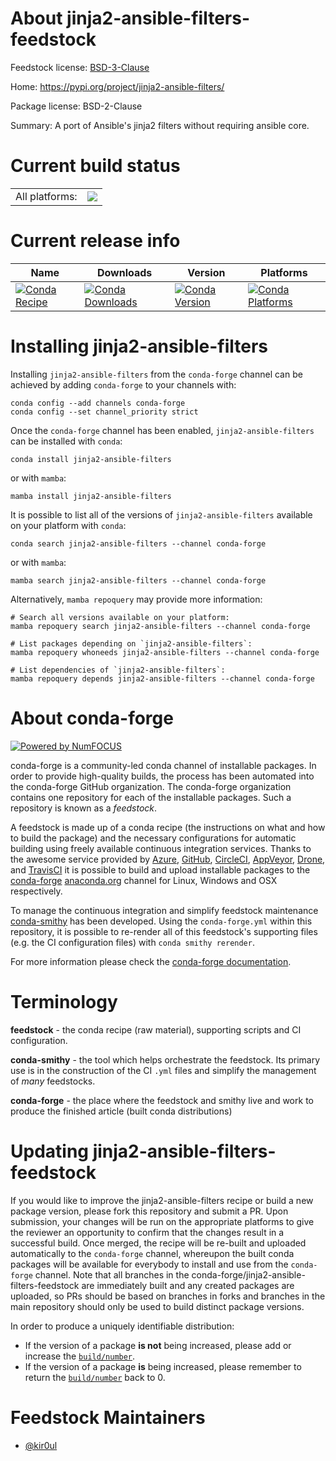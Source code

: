 About jinja2-ansible-filters-feedstock
======================================

Feedstock license: [BSD-3-Clause](https://github.com/conda-forge/jinja2-ansible-filters-feedstock/blob/main/LICENSE.txt)

Home: https://pypi.org/project/jinja2-ansible-filters/

Package license: BSD-2-Clause

Summary: A port of Ansible's jinja2 filters without requiring ansible core.

Current build status
====================


<table><tr><td>All platforms:</td>
    <td>
      <a href="https://dev.azure.com/conda-forge/feedstock-builds/_build/latest?definitionId=16610&branchName=main">
        <img src="https://dev.azure.com/conda-forge/feedstock-builds/_apis/build/status/jinja2-ansible-filters-feedstock?branchName=main">
      </a>
    </td>
  </tr>
</table>

Current release info
====================

| Name | Downloads | Version | Platforms |
| --- | --- | --- | --- |
| [![Conda Recipe](https://img.shields.io/badge/recipe-jinja2--ansible--filters-green.svg)](https://anaconda.org/conda-forge/jinja2-ansible-filters) | [![Conda Downloads](https://img.shields.io/conda/dn/conda-forge/jinja2-ansible-filters.svg)](https://anaconda.org/conda-forge/jinja2-ansible-filters) | [![Conda Version](https://img.shields.io/conda/vn/conda-forge/jinja2-ansible-filters.svg)](https://anaconda.org/conda-forge/jinja2-ansible-filters) | [![Conda Platforms](https://img.shields.io/conda/pn/conda-forge/jinja2-ansible-filters.svg)](https://anaconda.org/conda-forge/jinja2-ansible-filters) |

Installing jinja2-ansible-filters
=================================

Installing `jinja2-ansible-filters` from the `conda-forge` channel can be achieved by adding `conda-forge` to your channels with:

```
conda config --add channels conda-forge
conda config --set channel_priority strict
```

Once the `conda-forge` channel has been enabled, `jinja2-ansible-filters` can be installed with `conda`:

```
conda install jinja2-ansible-filters
```

or with `mamba`:

```
mamba install jinja2-ansible-filters
```

It is possible to list all of the versions of `jinja2-ansible-filters` available on your platform with `conda`:

```
conda search jinja2-ansible-filters --channel conda-forge
```

or with `mamba`:

```
mamba search jinja2-ansible-filters --channel conda-forge
```

Alternatively, `mamba repoquery` may provide more information:

```
# Search all versions available on your platform:
mamba repoquery search jinja2-ansible-filters --channel conda-forge

# List packages depending on `jinja2-ansible-filters`:
mamba repoquery whoneeds jinja2-ansible-filters --channel conda-forge

# List dependencies of `jinja2-ansible-filters`:
mamba repoquery depends jinja2-ansible-filters --channel conda-forge
```


About conda-forge
=================

[![Powered by
NumFOCUS](https://img.shields.io/badge/powered%20by-NumFOCUS-orange.svg?style=flat&colorA=E1523D&colorB=007D8A)](https://numfocus.org)

conda-forge is a community-led conda channel of installable packages.
In order to provide high-quality builds, the process has been automated into the
conda-forge GitHub organization. The conda-forge organization contains one repository
for each of the installable packages. Such a repository is known as a *feedstock*.

A feedstock is made up of a conda recipe (the instructions on what and how to build
the package) and the necessary configurations for automatic building using freely
available continuous integration services. Thanks to the awesome service provided by
[Azure](https://azure.microsoft.com/en-us/services/devops/), [GitHub](https://github.com/),
[CircleCI](https://circleci.com/), [AppVeyor](https://www.appveyor.com/),
[Drone](https://cloud.drone.io/welcome), and [TravisCI](https://travis-ci.com/)
it is possible to build and upload installable packages to the
[conda-forge](https://anaconda.org/conda-forge) [anaconda.org](https://anaconda.org/)
channel for Linux, Windows and OSX respectively.

To manage the continuous integration and simplify feedstock maintenance
[conda-smithy](https://github.com/conda-forge/conda-smithy) has been developed.
Using the ``conda-forge.yml`` within this repository, it is possible to re-render all of
this feedstock's supporting files (e.g. the CI configuration files) with ``conda smithy rerender``.

For more information please check the [conda-forge documentation](https://conda-forge.org/docs/).

Terminology
===========

**feedstock** - the conda recipe (raw material), supporting scripts and CI configuration.

**conda-smithy** - the tool which helps orchestrate the feedstock.
                   Its primary use is in the construction of the CI ``.yml`` files
                   and simplify the management of *many* feedstocks.

**conda-forge** - the place where the feedstock and smithy live and work to
                  produce the finished article (built conda distributions)


Updating jinja2-ansible-filters-feedstock
=========================================

If you would like to improve the jinja2-ansible-filters recipe or build a new
package version, please fork this repository and submit a PR. Upon submission,
your changes will be run on the appropriate platforms to give the reviewer an
opportunity to confirm that the changes result in a successful build. Once
merged, the recipe will be re-built and uploaded automatically to the
`conda-forge` channel, whereupon the built conda packages will be available for
everybody to install and use from the `conda-forge` channel.
Note that all branches in the conda-forge/jinja2-ansible-filters-feedstock are
immediately built and any created packages are uploaded, so PRs should be based
on branches in forks and branches in the main repository should only be used to
build distinct package versions.

In order to produce a uniquely identifiable distribution:
 * If the version of a package **is not** being increased, please add or increase
   the [``build/number``](https://docs.conda.io/projects/conda-build/en/latest/resources/define-metadata.html#build-number-and-string).
 * If the version of a package **is** being increased, please remember to return
   the [``build/number``](https://docs.conda.io/projects/conda-build/en/latest/resources/define-metadata.html#build-number-and-string)
   back to 0.

Feedstock Maintainers
=====================

* [@kir0ul](https://github.com/kir0ul/)

